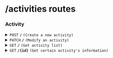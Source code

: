 # /activities routes

### Activity

<details>
<summary><code>POST</code> <code><b>/</b></code> <code>(Create a new activity)</code></summary>

The user's role should be 'admin' to create new activity.

##### Headers

> | key           | value          | description   |
> | ------------- | -------------- | ------------- |
> | Authorization | `Bearer token` | The jwt token |

##### Body (application/json or application/x-www-form-urlencoded)

> | key     | required | data type | description        |
> | ------- | -------- | --------- | ------------------ |
> | title   | true     | string    | Activity's title   |
> | content | true     | string    | Activity's content |

##### Responses

> | http code    | content-type       | response            |
> | ------------ | ------------------ | ------------------- |
> | `200`        | `application/json` | `...`               |
> | `400`, `500` | `text/plain`       | `error message`     |
> | `403`        | `text/plain`       | `permission denied` |

</details>

<details>
<summary><code>PATCH</code> <code><b>/</b></code> <code>(Modify an activity)</code></summary>

The user's role should be 'admin' to modify an activity.

##### Headers

> | key           | value          | description   |
> | ------------- | -------------- | ------------- |
> | Authorization | `Bearer token` | The jwt token |

##### Body (application/json or application/x-www-form-urlencoded)

> | key     | required | data type | description        |
> | ------- | -------- | --------- | ------------------ |
> | id      | true     | string    | Activity's id      |
> | title   | true     | string    | Activity's title   |
> | content | true     | string    | Activity's content |

##### Responses

> | http code    | content-type       | response            |
> | ------------ | ------------------ | ------------------- |
> | `200`        | `application/json` | `...`               |
> | `400`, `500` | `text/plain`       | `error message`     |
> | `403`        | `text/plain`       | `permission denied` |

</details>

<details>
<summary><code>GET</code> <code><b>/</b></code> <code>(Get activity list)</code></summary>

##### Query Parameters

> | key   | required | data type | description                         |
> | ----- | -------- | --------- | ----------------------------------- |
> | start | false    | string    | Start time of the retrieval request |
> | end   | false    | string    | End time of the retrieval request   |
> | ...   | ...      | ...       | ...                                 |

##### Responses

> | http code | content-type       | response        |
> | --------- | ------------------ | --------------- |
> | `200`     | `application/json` | `...`           |
> | `400` ... | `text/plain`       | `error message` |

</details>

<details>
<summary><code>GET</code> <code><b>/{id}</b></code> <code>(Get certain activity's information)</code></summary>

##### Path Parameters

> | key | required | data type | description                |
> | --- | -------- | --------- | -------------------------- |
> | id  | true     | string    | The id of certain activity |

##### Responses

> | http code | content-type       | response        |
> | --------- | ------------------ | --------------- |
> | `200`     | `application/json` | `...`           |
> | `400` ... | `text/plain`       | `error message` |

</details>
